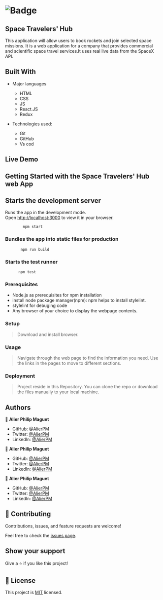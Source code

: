 # ![Badge](https://img.shields.io/badge/Microverse-blueviolet)

## Space Travelers' Hub

This application will allow users to book rockets and join selected space missions. It is a web application for a company that provides commercial and scientific space travel services.It uses real live data from the SpaceX API.

## Built With

- Major languages

  - HTML
  - CSS
  - JS
  - React.JS
  - Redux

- Technologies used:
  - Git
  - GitHub
  - Vs cod

## Live Demo

## Getting Started with the Space Travelers' Hub web App

## Starts the development server

Runs the app in the development mode.\
Open [http://localhost:3000](http://localhost:3000) to view it in your browser.

            npm start

### Bundles the app into static files for production

           npm run build

### Starts the test runner

          npm test

### Prerequisites

- Node.js as prerequisites for npm installation
- install node package manager(npm): npm helps to install stylelint.
- stylelint for debuging code
- Any browser of your choice to display the webpage contents.

### Setup

> Download and install browser.

### Usage

> Navigate through the web page to find the information you need. Use the links in the pages to move to different sections.

### Deployment

> Project reside in this Repository. You can clone the repo or download the files manually to your local machine.

## Authors

:bust_in_silhouette: **Alier Philip Maguet**

- GitHub: [@AlierPM](https://github.com/AlierPM)
- Twitter: [@AlierPM](https://twitter.com/AlierPM)
- LinkedIn: [@AlierPM](https://www.linkedin.com/in/alier-philip-maguet-b11653203/)

:bust_in_silhouette: **Alier Philip Maguet**

- GitHub: [@AlierPM](https://github.com/AlierPM)
- Twitter: [@AlierPM](https://twitter.com/AlierPM)
- LinkedIn: [@AlierPM](https://www.linkedin.com/in/alier-philip-maguet-b11653203/)

:bust_in_silhouette: **Alier Philip Maguet**

- GitHub: [@AlierPM](https://github.com/AlierPM)
- Twitter: [@AlierPM](https://twitter.com/AlierPM)
- LinkedIn: [@AlierPM](https://www.linkedin.com/in/alier-philip-maguet-b11653203/)

## 🤝 Contributing

Contributions, issues, and feature requests are welcome!

Feel free to check the [issues page](../../issues/).

## Show your support

Give a ⭐️ if you like this project!

## 📝 License

This project is [MIT](./MIT.md) licensed.
